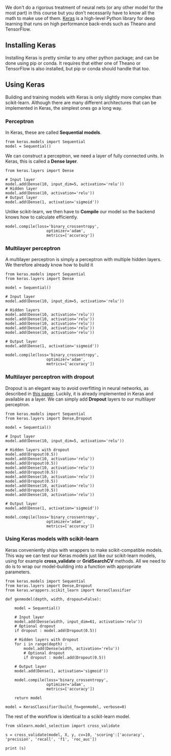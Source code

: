 We don't do a rigorous treatment of neural nets (or any other model for the most part) in this course but you don't necessarily have to know all the math to make use of them.
[Keras](https://keras.io/) is a high-level Python library for deep learning that runs on high performance back-ends such as Theano and TensorFlow.

## Installing Keras

Installing Keras is pretty similar to any other python package; and can be done using pip or conda.
It requires that either one of Theano or TensorFlow is also installed, but pip or conda should handle that too.

## Using Keras

Building and training models with Keras is only slightly more complex than scikit-learn.
Although there are many different architectures that can be implemented in Keras, the simplest ones go a long way.

### Perceptron

In Keras, these are called **Sequential models**.

```
from keras.models import Sequential
model = Sequential()
```
We can construct a perceptron, we need a layer of fully connected units.
In Keras, this is called a **Dense layer**.

```
from keras.layers import Dense

# Input layer
model.add(Dense(10, input_dim=5, activation='relu'))
# Hidden layer
model.add(Dense(10, activation='relu'))
# Output layer
model.add(Dense(1, activation='sigmoid'))
```

Unlike scikit-learn, we then have to **Compile** our model so the backend knows how to calculate efficiently.

```
model.compile(loss='binary_crossentropy',
                  optimizer='adam',
                  metrics=['accuracy'])
```

### Multilayer perceptron

A multilayer perceptron is simply a perceptron with multiple hidden layers.
We therefore already know how to build it

```
from keras.models import Sequential
from keras.layers import Dense

model = Sequential()

# Input layer
model.add(Dense(10, input_dim=5, activation='relu'))

# Hidden layers
model.add(Dense(10, activation='relu'))
model.add(Dense(10, activation='relu'))
model.add(Dense(10, activation='relu'))
model.add(Dense(10, activation='relu'))
model.add(Dense(10, activation='relu'))

# Output layer
model.add(Dense(1, activation='sigmoid'))

model.compile(loss='binary_crossentropy',
                  optimizer='adam',
                  metrics=['accuracy'])
```
### Multilayer perceptron with dropout

Dropout is an elegant way to avoid overfitting in neural networks, as described in [this paper](https://www.cs.toronto.edu/~hinton/absps/JMLRdropout.pdf).
Luckily, it is already implemented in Keras and available as a layer.
We can simply add **Dropout** layers to our multilayer perceptron.

```
from keras.models import Sequential
from keras.layers import Dense,Dropout

model = Sequential()

# Input layer
model.add(Dense(10, input_dim=5, activation='relu'))

# Hidden layers with dropout
model.add(Dropout(0.5))
model.add(Dense(10, activation='relu'))
model.add(Dropout(0.5))
model.add(Dense(10, activation='relu'))
model.add(Dropout(0.5))
model.add(Dense(10, activation='relu'))
model.add(Dropout(0.5))
model.add(Dense(10, activation='relu'))
model.add(Dropout(0.5))
model.add(Dense(10, activation='relu'))

# Output layer
model.add(Dense(1, activation='sigmoid'))

model.compile(loss='binary_crossentropy',
                  optimizer='adam',
                  metrics=['accuracy'])
```

### Using Keras models with scikit-learn

Keras conveniently ships with wrappers to make scikit-compatible models.
This way we can test our Keras models just like our scikit-learn models, using for example **cross_validate** or **GridSearchCV** methods.
All we need to do is to wrap our model-building into a function with appropriate parameters.  

```
from keras.models import Sequential
from keras.layers import Dense,Dropout
from keras.wrappers.scikit_learn import KerasClassifier

def genmodel(depth, width, dropout=False):

    model = Sequential()

    # Input layer
    model.add(Dense(width, input_dim=61, activation='relu'))
    # Optional dropout
    if dropout : model.add(Dropout(0.5))

    # Hidden layers with dropout
    for i in range(depth) :
        model.add(Dense(width, activation='relu'))
        # Optional dropout
        if dropout : model.add(Dropout(0.5))

    # Output layer
    model.add(Dense(1, activation='sigmoid'))

    model.compile(loss='binary_crossentropy',
                  optimizer='adam',
                  metrics=['accuracy'])

    return model

model = KerasClassifier(build_fn=genmodel, verbose=0)

```
The rest of the workflow is identical to a scikit-learn model.

```
from sklearn.model_selection import cross_validate

s = cross_validate(model, X, y, cv=10, 'scoring':['accuracy', 'precision', 'recall', 'f1', 'roc_auc'])

print (s)
```
